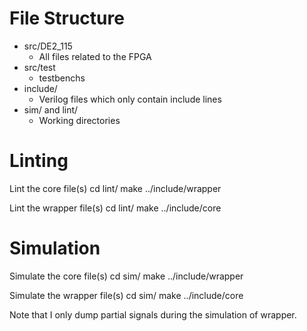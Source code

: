 # File Structure

* src/DE2\_115
	* All files related to the FPGA
* src/test
	* testbenchs
* include/
	* Verilog files which only contain include lines
* sim/ and lint/
	* Working directories

# Linting

Lint the core file(s)
    cd lint/
    make ../include/wrapper

Lint the wrapper file(s)
    cd lint/
    make ../include/core

# Simulation

Simulate the core file(s)
    cd sim/
    make ../include/wrapper

Simulate the wrapper file(s)
    cd sim/
    make ../include/core

Note that I only dump partial signals during the simulation of wrapper.
